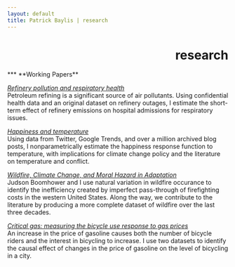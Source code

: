 ```yaml
---
layout: default
title: Patrick Baylis | research
---
```

<h1 align="right">research</h1>
***
**Working Papers**

<u>*Refinery pollution and respiratory health*</u><br>
Petroleum refining is a significant source of air pollutants. Using confidential health data and an original dataset on refinery outages, I estimate the short-term effect of refinery emissions on hospital admissions for respiratory issues.  

<u>*Happiness and temperature*</u><br>
Using data from Twitter, Google Trends, and over a million archived blog posts, I nonparametrically estimate the happiness response function to temperature, with implications for climate change policy and the literature on temperature and conflict.

<u>*Wildfire, Climate Change, and Moral Hazard in Adaptation*</u><br>
Judson Boomhower and I use natural variation in wildfire occurance to identify the inefficiency created by imperfect pass-through of firefighting costs in the western United States. Along the way, we contribute to the literature by producing a more complete dataset of wildfire over the last three decades.

<u>*Critical gas: measuring the bicycle use response to gas prices*</u><br>
An increase in the price of gasoline causes both the number of bicycle riders and the interest in bicycling to increase. I use two datasets to identify the causal effect of changes in the price of gasoline on the level of bicycling in a city.